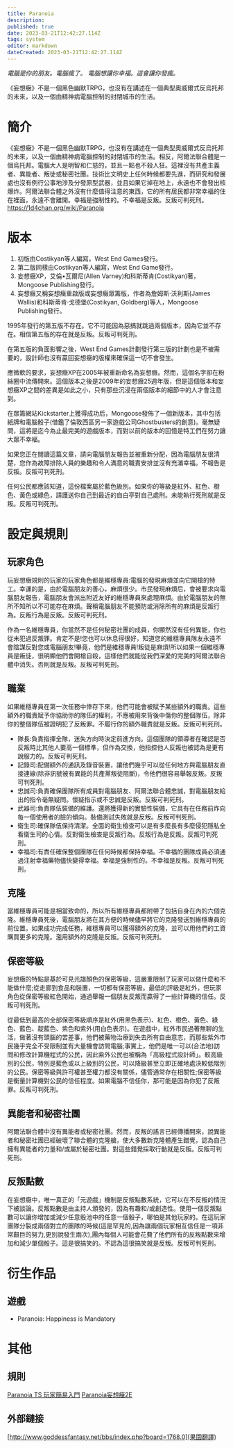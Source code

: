 ```yaml
---
title: Paranoia
description: 
published: true
date: 2023-03-21T12:42:27.114Z
tags: system
editor: markdown
dateCreated: 2023-03-21T12:42:27.114Z
---
```


*電腦是你的朋友。電腦瘋了。
電腦想讓你幸福。這會讓你發瘋。*

《妄想癥》不是一個黑色幽默TRPG，也沒有在講述在一個典型奧威爾式反烏托邦的未來，以及一個由精神病電腦控制的封閉城市的生活。


# 簡介
《妄想癥》不是一個黑色幽默TRPG，也沒有在講述在一個典型奧威爾式反烏托邦的未來，以及一個由精神病電腦控制的封閉城市的生活。相反，阿爾法聯合體是一個烏托邦。電腦大人是明智和仁慈的，並且一點也不殺人狂。這裡沒有共產主義者、異能者、叛徒或秘密社團。技術比文明史上任何時候都要先進，而研究和發展處也沒有例行公事地涉及分發原型武器，並且如果它掉在地上，永遠也不會發出核爆炸。阿爾法聯合體之外沒有什麼值得注意的東西，它的所有居民都非常幸福的住在裡面，永遠不會離開。幸福是強制性的。不幸福是反叛。反叛可判死刑。<ref>https://1d4chan.org/wiki/Paranoia</ref>

# 版本


1. 初版由Costikyan等人編寫，West End Games發行。
1. 第二版同樣由Costikyan等人編寫，West End Game發行。
1. 妄想癥XP，艾倫•瓦爾尼(Allen Varney)和科斯蒂肯(Costikyan)著，Mongoose Publishing發行。
1. 妄想癥又稱妄想癥重啟版或妄想癥眾籌版，作者為詹姆斯·沃利斯(James Wallis)和科斯蒂肯·戈德堡(Costikyan, Goldberg)等人，Mongoose Publishing發行。

1995年發行的第五版不存在。它不可能因為惡搞就跳過兩個版本，因為它並不存在。相信第五版的存在就是反叛。反叛可判死刑。

在第五版的負面影響之後，West End Games計劃發行第三版的計劃也是不被需要的，設計師也沒有贏回妄想癥的版權來確保這一切不會發生。

應微軟的要求，妄想癥XP在2005年被重新命名為妄想癥。然而，這個名字卻在粉絲圈中流傳開來。這個版本之後是2009年的妄想癥25週年版，但是這個版本和妄想癥XP之間的差異是如此之小，只有那些沉浸在兩個版本的細節中的人才會注意到。

在眾籌網站Kickstarter上獲得成功后，Mongoose發佈了一個新版本，其中包括紙牌和電腦骰子(借鑑了倫敦西區另一家遊戲公司Ghostbusters的創意)。毫無疑問，這將是迄今為止最完美的遊戲版本，而對以前的版本的回憶是特工們在努力讓大眾不幸福。

如果您正在閱讀這篇文章，請向電腦朋友報告並被重新分配，因為電腦朋友很清楚，您作為故障排除人員的樂趣和令人滿意的職責安排並沒有充滿幸福。不報告是反叛。反叛可判死刑。

任何公民都應該知道，這份檔案屬於藍色級別。如果你的等級是紅外、紅色、橙色、黃色或綠色，請護送你自己到最近的自白亭對自己處刑。未能執行死刑就是反叛。反叛可判死刑。

# 設定與規則
## 玩家角色
玩妄想癥規則的玩家的玩家角色都是維穩專員:電腦的發現麻煩並向它開槍的特工。幸運的是，由於電腦朋友的善心，麻煩很少。市民發現麻煩后，會被要求向電腦朋友報告，電腦朋友會派出附近友好的維穩專員來處理麻煩。由於電腦朋友的無所不知所以不可能存在麻煩。聲稱電腦朋友不能預防或消除所有的麻煩是反叛行為。反叛行為是反叛。反叛可判死刑。

作為一名維穩專員，你當然不是任何秘密社團的成員，你顯然沒有任何異能，你也從未犯過反叛罪。肯定不是!您也可以休息得很好，知道您的維穩專員隊友永遠不會陰謀反對您或電腦朋友!畢竟，他們是維穩專員!叛徒是麻煩!所以如果一個維穩專員是叛徒，很明顯他們會開槍自殺，這樣他們就能從我們深愛的完美的阿爾法聯合體中消失。否則就是反叛。反叛可判死刑。

## 職業
如果維穩專員在第一次任務中倖存下來，他們可能會被賦予某些額外的職責。這些額外的職責賦予你協助你的隊伍的權利，不應被用來背後中傷你的整個隊伍，除非你的整個隊伍被證明犯了反叛罪。不履行你的額外職責就是反叛。反叛可判死刑。

- 隊長:負責指揮全隊，迷失方向時決定前進方向。這個團隊的領導者在確認是否反叛時比其他人要高一個標準，但作為交換，他指控他人反叛也被認為是更有說服力的。反叛可判死刑。
- 記錄司:配備額外的通訊及錄音裝置，讓他們幾乎可以從任何地方與電腦朋友直接連線(除非訊號被有異能的共產黨叛徒阻斷)，令他們很容易舉報反叛。反叛可判死刑。
- 忠誠司:負責確保團隊所有成員對電腦朋友、阿爾法聯合體忠誠，對電腦朋友給出的指令毫無疑問。懷疑指示或不忠誠是反叛。反叛可判死刑。
- 武器司:負責隊伍裝備的維護。還將獲得新的實驗性裝備，它具有在任務前炸向每一個使用者的臉的傾向。裝備測試失敗就是反叛。反叛可判死刑。
- 衛生司:確保隊伍保持清潔。全面的衛生檢查可以是有多麼長有多麼侵犯隱私全看衛生司的心情。反對衛生檢查是反叛行為。反叛行為是反叛。反叛可判死刑。
- 幸福司:有責任確保整個團隊在任何時候都保持幸福。不幸福的團隊成員必須通過注射幸福藥物儘快變得幸福。幸福是強制性的。不幸福是反叛。反叛可判死刑。

## 克隆
當維穩專員可能是相當致命的，所以所有維穩專員都附帶了包括自身在內的六個克隆。維穩專員死後，電腦朋友將在其方便的時候儘早將它的克隆發送到維穩專員的前位置。如果成功完成任務，維穩專員可以獲得額外的克隆，並可以用他們的工資購買更多的克隆。濫用額外的克隆是反叛。反叛可判死刑。

## 保密等級
妄想癥的特點是基於可見光譜顏色的保密等級，這嚴重限制了玩家可以做什麼和不能做什麼;從走廊到食品和裝置，一切都有保密等級。最低的評級是紅外，但玩家角色從保密等級紅色開始，通過舉報一個朋友反叛而贏得了一些計算機的信任。反叛可判死刑。

從最低到最高的全部保密等級順序是紅外(用黑色表示)、紅色、橙色、黃色、綠色、藍色、靛藍色、紫色和紫外(用白色表示)。在遊戲中，紅外市民過著無聊的生活，做著沒有頭腦的苦差事，他們被藥物治療到失去所有自由意志，而那些紫外市民幾乎完全不受限制並有大量機會訪問電腦;事實上，他們是唯一可以(合法地)訪問和修改計算機程式的公民，因此紫外公民也被稱為「高級程式設計師」。較高級別的公民，特別是藍色或以上級別的公民，可以降級甚至立即正確地處決較低階別的公民。保密等級與許可權甚至權力都沒有關係，儘管通常存在相關性;保密等級是衡量計算機對公民的信任程度。如果電腦不信任你，那可能是因為你犯了反叛罪。反叛可判死刑。

## 異能者和秘密社團
阿爾法聯合體中沒有異能者或秘密社團。然而，反叛的謠言已經傳播開來，說異能者和秘密社團已經破壞了聯合體的克隆艙，使大多數新克隆體產生錯覺，認為自己擁有異能者的力量和/或屬於秘密社團。對這些錯覺採取行動就是反叛。反叛可判死刑。

## 反叛點數
在妄想癥中，唯一真正的「元遊戲」機制是反叛點數系統，它可以在不反叛的情況下被談論。反叛點數是由主持人頒發的，因為有趣和/或創造性。使用一個反叛點數可以讓你增加或減少任意骰池中的任意一個骰子，哪怕是其他玩家的。在這玩家團隊分裂成兩個對立的團隊的時候(這是罕見的,因為讓兩個玩家相互信任是一項非常艱巨的努力,更別說發生兩次),團內每個人可能會花費了他們所有的反叛點數來增加和減少單個骰子。這是很搞笑的。不認為這很搞笑就是反叛。反叛可判死刑。

# 衍生作品
## 遊戲
- Paranoia: Happiness is Mandatory



# 其他
## 規則
 [Paranoia TS 玩家簡易入門](https://sites.google.com/site/rumenjiandao/)
 [Paranoia妄想癥2E](http://www.goddessfantasy.net/bbs/index.php?board=1768.0)


## 外部鏈接
[http://www.goddessfantasy.net/bbs/index.php?board=1768.0](果園翻譯)



